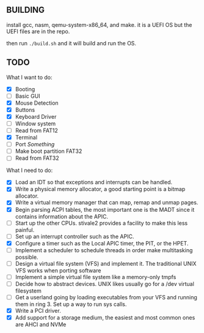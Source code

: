 ## BUILDING

install gcc, nasm, qemu-system-x86_64, and make. it is a UEFI OS but the UEFI files are in the repo.

then run ``./build.sh`` and it will build and run the OS.

## TODO

What I want to do: 
- [X] Booting 
- [ ] Basic GUI 
- [X] Mouse Detection 
- [X] Buttons
- [X] Keyboard Driver
- [ ] Window system
- [ ] Read from FAT12
- [X] Terminal
- [ ] Port *Something*
- [ ] Make boot partition FAT32
- [ ] Read from FAT32

What I need to do:
- [X] Load an IDT so that exceptions and interrupts can be handled.
- [X] Write a physical memory allocator, a good starting point is a bitmap allocator.
- [X] Write a virtual memory manager that can map, remap and unmap pages.
- [X] Begin parsing ACPI tables, the most important one is the MADT since it contains information about the APIC.
- [ ] Start up the other CPUs. stivale2 provides a facility to make this less painful.
- [ ] Set up an interrupt controller such as the APIC.
- [X] Configure a timer such as the Local APIC timer, the PIT, or the HPET.
- [ ] Implement a scheduler to schedule threads in order make multitasking possible.
- [ ] Design a virtual file system (VFS) and implement it. The traditional UNIX VFS works  when porting software
- [ ] Implement a simple virtual file system like a memory-only tmpfs
- [ ] Decide how to abstract devices. UNIX likes usually go for a /dev virtual filesystem 
- [ ] Get a userland going by loading executables from your VFS and running them in ring 3. Set up a way to run sys calls.
- [X] Write a PCI driver.
- [X] Add support for a storage medium, the easiest and most common ones are AHCI and NVMe
